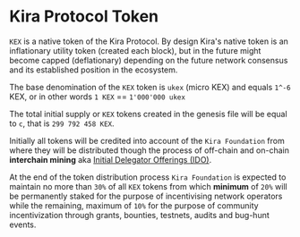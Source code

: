 
# Kira Protocol Token

`KEX` is a native token of the Kira Protocol. By design Kira's native token is an inflationary utility token (created each block), but in the future might become capped (deflationary) depending on the future network consensus and its established position in the ecosystem.

The base denomination of the `KEX` token is `ukex` (micro KEX) and equals `1^-6` KEX, or in other words `1 KEX` == `1'000'000 ukex`

The total initial supply or `KEX` tokens created in the genesis file will be equal to `c`, that is `299 792 458 KEX`. 

Initially all tokens will be credited into account of the `Kira Foundation` from where they will be distributed though the process of off-chain and on-chain **interchain mining** aka [Initial Delegator Offerings (IDO)](https://medium.com/kira-core/initial-delegator-offering-ido-b788c83c32d5). 

At the end of the token distribution process `Kira Foundation` is expected to maintain no more than `30%` of all `KEX` tokens from which **minimum** of `20%` will be permanently staked for the purpose of incentivising network operators while the remaining, maximum of `10%` for the purpose of community incentivization through grants, bounties, testnets, audits and bug-hunt events.

